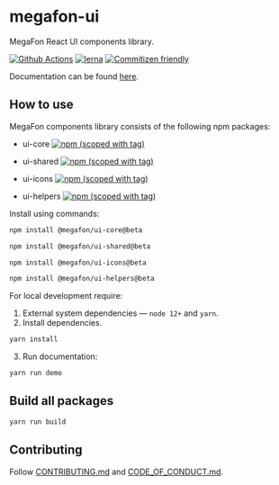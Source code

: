 # megafon-ui

MegaFon React UI components library.

[![Github Actions](https://github.com/MegafonWebLab/megafon-ui/workflows/megafon-ui%20CI/badge.svg)](https://github.com/MegafonWebLab/megafon-ui/actions)
[![lerna](https://img.shields.io/badge/maintained%20with-lerna-cc00ff.svg)](https://lerna.js.org/)
[![Commitizen friendly](https://img.shields.io/badge/commitizen-friendly-brightgreen.svg)](http://commitizen.github.io/cz-cli/)

Documentation can be found [here](https://ui.megafon.ru/EqR2rxoML8).

## How to use

MegaFon components library consists of the following npm packages:

- ui-core
[![npm (scoped with tag)](https://img.shields.io/npm/v/@megafon/ui-core/beta?label=%40megafon%2Fui-core)](https://www.npmjs.com/package/@megafon/ui-core/v/beta)


- ui-shared
[![npm (scoped with tag)](https://img.shields.io/npm/v/@megafon/ui-shared/beta?label=%40megafon%2Fui-shared)](https://www.npmjs.com/package/@megafon/ui-shared/v/beta)


- ui-icons
[![npm (scoped with tag)](https://img.shields.io/npm/v/@megafon/ui-icons/beta?label=%40megafon%2Fui-icons)](https://www.npmjs.com/package/@megafon/ui-icons/v/beta)


- ui-helpers
[![npm (scoped with tag)](https://img.shields.io/npm/v/@megafon/ui-helpers/beta?label=%40megafon%2Fui-helpers)](https://www.npmjs.com/package/@megafon/ui-helpers/v/beta)

Install using commands:

```bash
npm install @megafon/ui-core@beta
```
```bash
npm install @megafon/ui-shared@beta
```
```bash
npm install @megafon/ui-icons@beta
```
```bash
npm install @megafon/ui-helpers@beta
```

For local development require:

1. External system dependencies — `node 12+` and `yarn`.
2. Install dependencies.

```bash
yarn install
```

3. Run documentation:

```bash
yarn run demo
```

## Build all packages

```bash
yarn run build
```

## Contributing

Follow [CONTRIBUTING.md](CONTRIBUTING.md) and [CODE_OF_CONDUCT.md](CODE_OF_CONDUCT.md).

